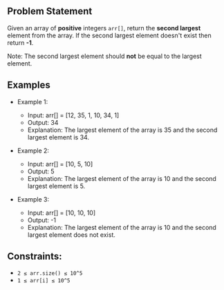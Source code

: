 ## Problem Statement

Given an array of **positive** integers `arr[]`, return the **second largest** element from the array. If the second largest element doesn't exist then return **-1**.</br>

Note: The second largest element should **not** be equal to the largest element.

## Examples

- Example 1:
  - Input: arr[] = [12, 35, 1, 10, 34, 1]
  - Output: 34
  - Explanation: The largest element of the array is 35 and the second largest element is 34.

- Example 2:
  - Input: arr[] = [10, 5, 10]
  - Output: 5
  - Explanation: The largest element of the array is 10 and the second largest element is 5.

- Example 3:
  - Input: arr[] = [10, 10, 10]
  - Output: -1
  - Explanation: The largest element of the array is 10 and the second largest element does not exist.

## Constraints:
- `2 ≤ arr.size() ≤ 10^5`
- `1 ≤ arr[i] ≤ 10^5`
